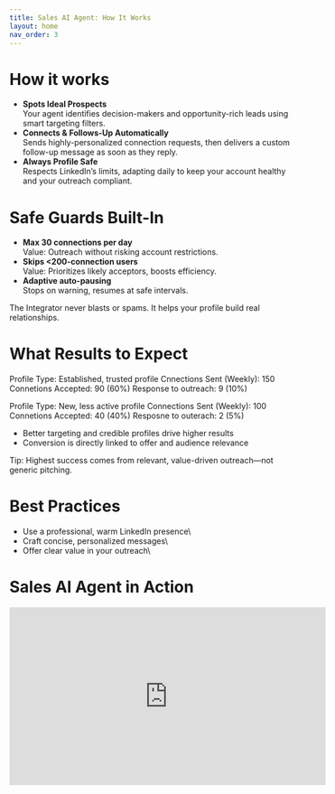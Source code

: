 ```yaml
---
title: Sales AI Agent: How It Works
layout: home
nav_order: 3
---
```


# How it works

* **Spots Ideal Prospects**\
  Your agent identifies decision-makers and opportunity-rich leads using smart targeting filters.
* **Connects & Follows-Up Automatically**\
  Sends highly-personalized connection requests, then delivers a custom follow-up message as soon as they reply.
* **Always Profile Safe**\
  Respects LinkedIn’s limits, adapting daily to keep your account healthy and your outreach compliant.

# Safe Guards Built-In

 * **Max 30 connections per day**\
  Value: Outreach without risking account restrictions.
* **Skips <200-connection users**\
  Value: Prioritizes likely acceptors, boosts efficiency.
* **Adaptive auto-pausing**\
  Stops on warning, resumes at safe intervals.

The Integrator never blasts or spams. It helps your profile build real relationships.

# What Results to Expect

Profile Type: Established, trusted profile
Cnnections Sent (Weekly): 150
Connetions Accepted: 90 (60%)
Response to outreach: 9 (10%)

Profile Type: New, less active profile
Connections Sent (Weekly): 100
Connetions Accepted: 40 (40%)
Resposne to outerach: 2 (5%)

- Better targeting and credible profiles drive higher results
- Conversion is directly linked to offer and audience relevance

Tip: Highest success comes from relevant, value-driven outreach—not generic pitching.

# Best Practices

* Use a professional, warm LinkedIn presence\
* Craft concise, personalized messages\
* Offer clear value in your outreach\


# Sales AI Agent in Action

<iframe width="560" height="315" src="https://www.youtube.com/embed/9FtJfYMQBlE" title="YouTube video player" frameborder="0" allow="accelerometer; autoplay; clipboard-write; encrypted-media; gyroscope; picture-in-picture" allowfullscreen></iframe> 
